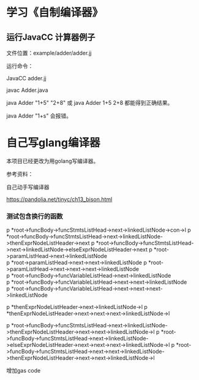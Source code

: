# 学习《自制编译器》

## 运行JavaCC 计算器例子

文件位置：example/adder/adder.jj

运行命令：

JavaCC adder.jj

javac Adder.java

java Adder "1+5" "2+8" 或 java Adder 1+5 2+8 都能得到正确结果。

java Adder "1+s" 会报错。

自己写glang编译器
==========================
本项目已经更改为用golang写编译器。

参考资料：

自己动手写编译器

https://pandolia.net/tinyc/ch13_bison.html

### 测试包含换行的函数

p  *root->funcBody->funcStmtsListHead->next->linkedListNode->con->l
p  *root->funcBody->funcStmtsListHead->next->linkedListNode->thenExprNodeListHeader->next
p  *root->funcBody->funcStmtsListHead->next->linkedListNode->elseExprNodeListHeader->next
p  *root->paramListHead->next->linkedListNode  
p  *root->paramListHead->next->next->linkedListNode 
p  *root->paramListHead->next->next->next->linkedListNode     
p *root->funcBody->funcVariableListHead->next->linkedListNode    
p  *root->funcBody->funcVariableListHead->next->next->linkedListNode  
p  *root->funcBody->funcVariableListHead->next->next->next->linkedListNode


p *thenExprNodeListHeader->next->linkedListNode->l
p *thenExprNodeListHeader->next->next->next->linkedListNode->l

p  *root->funcBody->funcStmtsListHead->next->linkedListNode->thenExprNodeListHeader->next->next->linkedListNode->l
p  *root->funcBody->funcStmtsListHead->next->linkedListNode->elseExprNodeListHeader->next->next->next->linkedListNode->l
p  *root->funcBody->funcStmtsListHead->next->next->linkedListNode->thenExprNodeListHeader->next->next->linkedListNode->l



增加gas code
